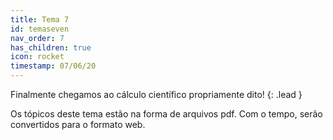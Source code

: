 ```yaml
---
title: Tema 7
id: temaseven
nav_order: 7
has_children: true
icon: rocket
timestamp: 07/06/20
---
```


Finalmente chegamos ao cálculo científico propriamente dito!
{: .lead }


Os tópicos deste tema estão na forma de arquivos pdf. Com o tempo, serão convertidos para o formato web.

